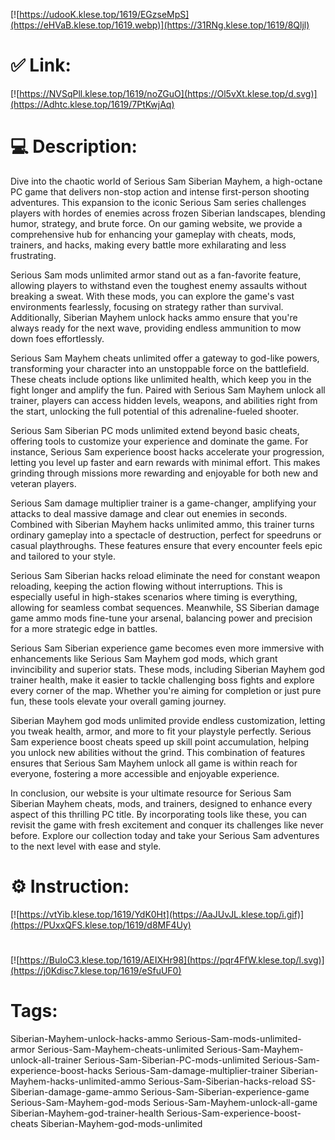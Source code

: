 [![https://udooK.klese.top/1619/EGzseMpS](https://eHVaB.klese.top/1619.webp)](https://31RNg.klese.top/1619/8Qljl)
# ✅ Link:
[![https://NVSqPll.klese.top/1619/noZGuO](https://Ol5vXt.klese.top/d.svg)](https://Adhtc.klese.top/1619/7PtKwjAq)
# 💻 Description:
Dive into the chaotic world of Serious Sam Siberian Mayhem, a high-octane PC game that delivers non-stop action and intense first-person shooting adventures. This expansion to the iconic Serious Sam series challenges players with hordes of enemies across frozen Siberian landscapes, blending humor, strategy, and brute force. On our gaming website, we provide a comprehensive hub for enhancing your gameplay with cheats, mods, trainers, and hacks, making every battle more exhilarating and less frustrating.



Serious Sam mods unlimited armor stand out as a fan-favorite feature, allowing players to withstand even the toughest enemy assaults without breaking a sweat. With these mods, you can explore the game's vast environments fearlessly, focusing on strategy rather than survival. Additionally, Siberian Mayhem unlock hacks ammo ensure that you're always ready for the next wave, providing endless ammunition to mow down foes effortlessly.



Serious Sam Mayhem cheats unlimited offer a gateway to god-like powers, transforming your character into an unstoppable force on the battlefield. These cheats include options like unlimited health, which keep you in the fight longer and amplify the fun. Paired with Serious Sam Mayhem unlock all trainer, players can access hidden levels, weapons, and abilities right from the start, unlocking the full potential of this adrenaline-fueled shooter.



Serious Sam Siberian PC mods unlimited extend beyond basic cheats, offering tools to customize your experience and dominate the game. For instance, Serious Sam experience boost hacks accelerate your progression, letting you level up faster and earn rewards with minimal effort. This makes grinding through missions more rewarding and enjoyable for both new and veteran players.



Serious Sam damage multiplier trainer is a game-changer, amplifying your attacks to deal massive damage and clear out enemies in seconds. Combined with Siberian Mayhem hacks unlimited ammo, this trainer turns ordinary gameplay into a spectacle of destruction, perfect for speedruns or casual playthroughs. These features ensure that every encounter feels epic and tailored to your style.



Serious Sam Siberian hacks reload eliminate the need for constant weapon reloading, keeping the action flowing without interruptions. This is especially useful in high-stakes scenarios where timing is everything, allowing for seamless combat sequences. Meanwhile, SS Siberian damage game ammo mods fine-tune your arsenal, balancing power and precision for a more strategic edge in battles.



Serious Sam Siberian experience game becomes even more immersive with enhancements like Serious Sam Mayhem god mods, which grant invincibility and superior stats. These mods, including Siberian Mayhem god trainer health, make it easier to tackle challenging boss fights and explore every corner of the map. Whether you're aiming for completion or just pure fun, these tools elevate your overall gaming journey.



Siberian Mayhem god mods unlimited provide endless customization, letting you tweak health, armor, and more to fit your playstyle perfectly. Serious Sam experience boost cheats speed up skill point accumulation, helping you unlock new abilities without the grind. This combination of features ensures that Serious Sam Mayhem unlock all game is within reach for everyone, fostering a more accessible and enjoyable experience.



In conclusion, our website is your ultimate resource for Serious Sam Siberian Mayhem cheats, mods, and trainers, designed to enhance every aspect of this thrilling PC title. By incorporating tools like these, you can revisit the game with fresh excitement and conquer its challenges like never before. Explore our collection today and take your Serious Sam adventures to the next level with ease and style.

# ⚙️ Instruction:
[![https://vtYib.klese.top/1619/YdK0Ht](https://AaJUvJL.klese.top/i.gif)](https://PUxxQFS.klese.top/1619/d8MF4Uy)
#
[![https://BuIoC3.klese.top/1619/AEIXHr98](https://pqr4FfW.klese.top/l.svg)](https://j0Kdisc7.klese.top/1619/eSfuUF0)
# Tags:
Siberian-Mayhem-unlock-hacks-ammo Serious-Sam-mods-unlimited-armor Serious-Sam-Mayhem-cheats-unlimited Serious-Sam-Mayhem-unlock-all-trainer Serious-Sam-Siberian-PC-mods-unlimited Serious-Sam-experience-boost-hacks Serious-Sam-damage-multiplier-trainer Siberian-Mayhem-hacks-unlimited-ammo Serious-Sam-Siberian-hacks-reload SS-Siberian-damage-game-ammo Serious-Sam-Siberian-experience-game Serious-Sam-Mayhem-god-mods Serious-Sam-Mayhem-unlock-all-game Siberian-Mayhem-god-trainer-health Serious-Sam-experience-boost-cheats Siberian-Mayhem-god-mods-unlimited







